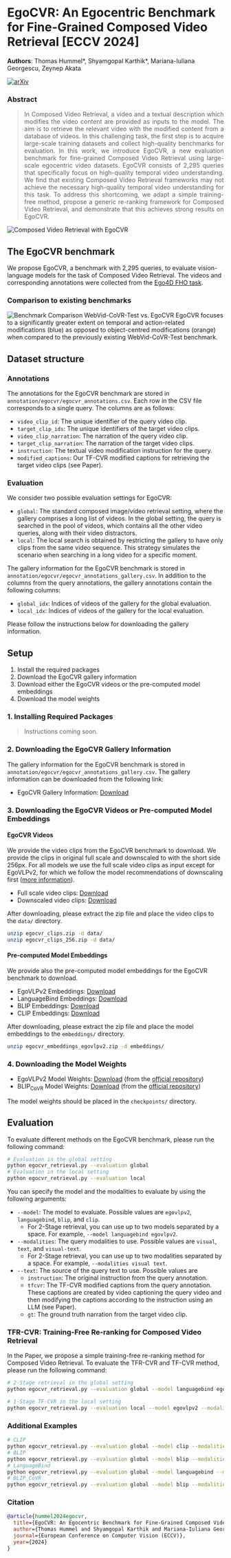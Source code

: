 # EgoCVR: An Egocentric Benchmark for Fine-Grained Composed Video Retrieval [ECCV 2024] 

__Authors__: Thomas Hummel*, Shyamgopal Karthik*, Mariana-Iuliana Georgescu, Zeynep Akata

[![arXiv](https://img.shields.io/badge/arXiv-Paper-<COLOR>.svg)](https://arxiv.org/abs/2407.16658)


### Abstract
<div align="justify">

> In Composed Video Retrieval, a video and a textual description which modifies the video content are provided as inputs to the model. The aim is to retrieve the relevant video with the modified content from a database of videos. 
In this challenging task, the first step is to acquire large-scale training datasets and collect high-quality benchmarks for evaluation. In this work, we introduce EgoCVR, a new evaluation benchmark for fine-grained Composed Video Retrieval using large-scale egocentric video datasets. EgoCVR consists of 2,295 queries that specifically focus on high-quality temporal video understanding. We find that existing Composed Video Retrieval frameworks may not achieve the necessary high-quality temporal video understanding for this task.
To address this shortcoming, we adapt a simple training-free method, propose a generic re-ranking framework for Composed Video Retrieval, and demonstrate that this achieves strong results on EgoCVR.
</div>

![](assets/concept.png "Composed Video Retrieval with EgoCVR")


## The EgoCVR benchmark
We propose EgoCVR, a benchmark with 2,295 queries, to evaluate vision-language models for the task of Composed Video Retrieval. The videos and corresponding annotations were collected from the [Ego4D FHO task](https://ego4d-data.org/docs/tutorials/FHO_Overview/).


### Comparison to existing benchmarks
![](assets/benchmarks.png "Benchmark Comparison WebVid-CoVR-Test vs. EgoCVR")
EgoCVR focuses to a significantly greater extent on temporal and action-related modifications (blue) as opposed to object-centred modifications (orange) when compared to the previously existing WebVid-CoVR-Test benchmark.

## Dataset structure

### Annotations
The annotations for the EgoCVR benchmark are stored in ```annotation/egocvr/egocvr_annotations.csv```. Each row in the CSV file corresponds to a single query. The columns are as follows:

- ```video_clip_id```: The unique identifier of the query video clip.
- ```target_clip_ids```: The unique identifiers of the target video clips.
- ```video_clip_narration```: The narration of the query video clip.
- ```target_clip_narration```: The narration of the target video clips.
- ```instruction```: The textual video modification instruction for the query.
- ```modified_captions```: Our TF-CVR modified captions for retrieving the target video clips (see Paper).

### Evaluation
We consider two possible evaluation settings for EgoCVR:
- ```global```:  The standard composed image/video retrieval setting, where the gallery comprises a long list of videos. In the global setting, the query is searched in the pool of videos, which contains all the other video queries, along with their video distractors.
- ```local```: The local search is obtained by restricting the gallery to have only clips from the same video sequence. This strategy simulates the scenario when searching in a long video for a specific moment.

The gallery information for the EgoCVR benchmark is stored in ```annotation/egocvr/egocvr_annotations_gallery.csv```. In addition to the columns from the query annotations, the gallery annotations contain the following columns:
- ```global_idx```: Indices of videos of the gallery for the global evaluation. 
- ```local_idx```: Indices of videos of the gallery for the local evaluation.

Please follow the instructions below for downloading the gallery information.

## Setup
1. Install the required packages
2. Download the EgoCVR gallery information
3. Download either the EgoCVR videos or the pre-computed model embeddings
4. Download the model weights

### 1. Installing Required Packages
> Instructions coming soon.

### 2. Downloading the EgoCVR Gallery Information
The gallery information for the EgoCVR benchmark is stored in ```annotation/egocvr/egocvr_annotations_gallery.csv```. The gallery information can be downloaded from the following link:
- EgoCVR Gallery Information: [Download](https://drive.google.com/file/d/1JInKIJP22VgXjO1uNWUrV9SK6I2-43QA/view?usp=share_link)


### 3. Downloading the EgoCVR Videos or Pre-computed Model Embeddings

#### EgoCVR Videos

We provide the video clips from the EgoCVR benchmark to download. We provide the clips in original full scale and downscaled to with the short side 256px. For all models we use the full scale video clips as input except for EgoVLPv2, for which we follow the model recommendations of downscaling first ([more information](https://github.com/facebookresearch/EgoVLPv2/blob/main/EgoVLPv2/README.md)).

- Full scale video clips: [Download](https://drive.google.com/file/d/15izxkJHGGeue9nFPxJjuIbKZoYH2MqMA/view?usp=share_link) 
- Downscaled video clips: [Download](https://drive.google.com/file/d/15-v6nBVYJ5LA1HpHXvzdQS72awqkFM7L/view?usp=share_link)

After downloading, please extract the zip file and place the video clips to the ```data/``` directory.
```bash
unzip egocvr_clips.zip -d data/
unzip egocvr_clips_256.zip -d data/
```

#### Pre-computed Model Embeddings
We provide also the pre-computed model embeddings for the EgoCVR benchmark to download.
- EgoVLPv2 Embeddings: [Download](https://drive.google.com/file/d/1Zsvor7kB8ALzhV7XMs7uJQQg5I9VuiOW/view?usp=sharing)
- LanguageBind Embeddings: [Download](https://drive.google.com/file/d/1pjbWyyYdHZRg9ba94cDAiBV8R1E33n0J/view?usp=sharing)
- BLIP Embeddings: [Download](https://drive.google.com/file/d/12weRY-FPs2eIxKHkv9b3RhOOOaLX2Sfi/view?usp=share_link)
- CLIP Embeddings: [Download](https://drive.google.com/file/d/1y-pW9ur8rGOb-Cgq-kSARID3_hqviIwu/view?usp=sharing)

After downloading, please extract the zip file and place the model embeddings to the ```embeddings/``` directory.
```bash
unzip egocvr_embeddings_egovlpv2.zip -d embeddings/
```

### 4. Downloading the Model Weights

- EgoVLPv2 Model Weights: [Download](http://www.cis.jhu.edu/~shraman/EgoVLPv2/ckpts/Pre-trained/EgoVLPv2.pth) (from the [official repository](https://github.com/facebookresearch/EgoVLPv2/blob/main/EgoVLPv2/README.md))
- BLIP<sub>CoVR</sub> Model Weights: [Download](https://huggingface.co/lucas-ventura/CoVR/resolve/main/webvid-covr.ckpt) (from the [official repository](https://github.com/lucas-ventura/CoVR/))

The model weights should be placed in the ```checkpoints/``` directory.


## Evaluation
To evaluate different methods on the EgoCVR benchmark, please run the following command:
```bash
# Evaluation in the global setting
python egocvr_retrieval.py --evaluation global
# Evaluation in the local setting
python egocvr_retrieval.py --evaluation local
```
You can specify the model and the modalities to evaluate by using the following arguments:
- ```--model```: The model to evaluate. Possible values are ```egovlpv2```, ```languagebind```, ```blip```, and ```clip```.
    - For 2-Stage retrieval, you can use up to two models separated by a space. For example, ```--model languagebind egovlpv2```.
- ```--modalities```: The query modalities to use. Possible values are ```visual```, ```text```, and ```visual-text```.
    - For 2-Stage retrieval, you can use up to two modalities separated by a space. For example, ```--modalities visual text```.
- ```--text```: The source of the query text to use. Possible values are 
    - ```instruction```: The original instruction from the query annotation.
    - ```tfcvr```: The TF-CVR modified captions from the query annotation. These captions are created by video captioning the query video and then modifying the captions according to the instruction using an LLM (see Paper).
    - ```gt```: The ground truth narration from the target video clip.

### TFR-CVR: Training-Free Re-ranking for Composed Video Retrieval
In the Paper, we propose a simple training-free re-ranking method for Composed Video Retrieval. To evaluate the TFR-CVR and TF-CVR method, please run the following command:
```bash
# 2-Stage retrieval in the global setting
python egocvr_retrieval.py --evaluation global --model languagebind egovlpv2 --modalities visual text --text tfcvr

# 1-Stage TF-CVR in the local setting
python egocvr_retrieval.py --evaluation local --model egovlpv2 --modalities text --text tfcvr
```

### Additional Examples
```bash
# CLIP
python egocvr_retrieval.py --evaluation global --model clip --modalities visual-text --text instruction
# BLIP
python egocvr_retrieval.py --evaluation global --model blip --modalities visual-text --text instruction
# LanguageBind
python egocvr_retrieval.py --evaluation global --model languagebind --modalities visual-text --text instruction
# BLIP_CoVR
python egocvr_retrieval.py --evaluation global --model blip --modalities visual-text --text instruction --fusion crossattn --finetuned
```


### Citation
```bibtex
@article{hummel2024egocvr,
  title={EgoCVR: An Egocentric Benchmark for Fine-Grained Composed Video Retrieval},
  author={Thomas Hummel and Shyamgopal Karthik and Mariana-Iuliana Georgescu and Zeynep Akata},
  journal={European Conference on Computer Vision (ECCV)},
  year={2024}
}
```
